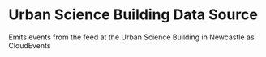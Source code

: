 # Urban Science Building Data Source

Emits events from the feed at the Urban Science Building in Newcastle as CloudEvents